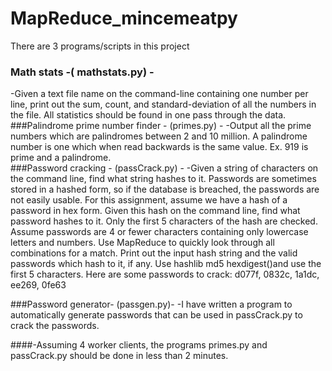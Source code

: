 # MapReduce_mincemeatpy

There are 3 programs/scripts in this project
### Math stats -( mathstats.py) -  
-Given a text file name on the command-line containing one number per line, print out the sum, count, and standard-deviation of all the numbers in the file.  All statistics should be found in one pass through the data.
###Palindrome prime number finder - (primes.py) -
-Output all the prime numbers which are palindromes between 2 and 10 million.  A palindrome number is one which when read backwards is the same value.  Ex. 919 is prime and a palindrome.  
###Password cracking - (passCrack.py) - 
-Given a string of characters on the command line, find what string hashes to it.  Passwords are sometimes stored in a hashed form, so if the database is breached, the passwords are not easily usable. For this assignment, assume we have a hash of a password in hex form.  Given this hash on the command line, find what password hashes to it.  Only the first 5 characters of the hash are checked.  Assume passwords are 4 or fewer characters containing only lowercase letters and numbers.  Use MapReduce to quickly look through all combinations for a match.  Print out the input hash string and the valid passwords which hash to it, if any.  Use hashlib md5 hexdigest()and use the first 5 characters.  Here are some passwords to crack: d077f, 0832c, 1a1dc, ee269, 0fe63

###Password generator- (passgen.py)-
-I have written a program to automatically generate passwords that can be used in passCrack.py to crack the passwords.

####-Assuming 4 worker clients, the programs primes.py and passCrack.py should be done in less than 2 minutes.
